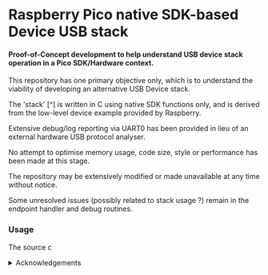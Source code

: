 # Raspberry Pico native SDK-based Device USB stack

#### Proof-of-Concept development to help understand USB device stack operation in a Pico SDK/Hardware context.

This repository has one primary objective only, which is to understand the viability of developing an alternative USB Device stack.

The 'stack' [^] is written in C using native SDK functions only, and is derived from the low-level device example provided by Raspberry.

Extensive debug/log reporting via UART0 has been provided in lieu of an external hardware USB protocol analyser.

No attempt to optimise memory usage, code size, style or performance has been made at this stage.

The repository may be extensively modified or made unavailable at any time without notice.

Some unresolved issues (possibly related to stack usage ?) remain in the endpoint handler and debug routines.

### Usage

The source c

[^1]: The 'stack' is more of a 'controller' at this stage of development.
There are no published APIs or documentation available.

<details><summary>Acknowledgements</summary>  
<p>

* [Microsoft USB Device Enumeration](https://techcommunity.microsoft.com/t5/microsoft-usb-blog/how-does-usb-stack-enumerate-a-device/ba-p/270685)
* [Microsoft USB Control Transfer](https://learn.microsoft.com/en-us/windows-hardware/drivers/usbcon/usb-control-transfer)
* [USB Descriptor and Request Parser](https://eleccelerator.com/usbdescreqparser/)
* [Thesycon USB Descriptor Dumper](https://www.thesycon.de/eng/usb_descriptordumper.shtml)
* [BUSDOG USB Analyser](https://github.com/djpnewton/busdog)

   
</p>
</details>
